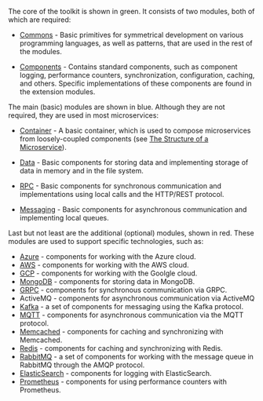 The core of the toolkit is shown in green. It consists of two modules, both of which are required:

- [Commons](../../../toolkit_api/golang/commons) - Basic primitives for symmetrical development on various programming languages, as well as patterns, that are used in the rest of the modules.

- [Components](../../../toolkit_api/golang/components) - Contains standard components, such as component logging, performance counters, synchronization, configuration, caching, and others. Specific implementations of these components are found in the extension modules.

The main (basic) modules are shown in blue. Although they are not required, they are used in most microservices:

- [Container](../../../toolkit_api/golang/container) - A basic container, which is used to compose microservices from loosely-coupled components (see [The Structure of a Microservice](../microservice_structure)).

- [Data](../../../toolkit_api/golang/data) - Basic components for storing data and implementing storage of data in memory and in the file system.

- [RPC](../../../toolkit_api/golang/rpc) - Basic components for synchronous communication and implementations using local calls and the HTTP/REST protocol.

- [Messaging](../../../toolkit_api/golang/messaging) - Basic components for asynchronous communication and implementing local queues.

Last but not least are the additional (optional) modules, shown in red. These modules are used to support specific technologies, such as:

- [Azure](../../../toolkit_api/golang/azure) - components for working with the Azure cloud.
- [AWS](../../../toolkit_api/golang/aws) - components for working with the AWS cloud.
- [GCP](../../../toolkit_api/golang/azure) - components for working with the Goolgle cloud.
- [MongoDB](../../../toolkit_api/golang/mongodb) - components for storing data in MongoDB.
- [GRPC](../../../toolkit_api/golang/grpc) - components for synchronous communication via GRPC.
- ActiveMQ - components for asynchronous communication via ActiveMQ
- [Kafka](../../../toolkit_api/golang/kafka) - a set of components for messaging using the Kafka protocol.
- [MQTT](../../../toolkit_api/golang/mqtt) - components for asynchronous communication via the MQTT protocol.
- [Memcached](../../../toolkit_api/golang/memcached) - components for caching and synchronizing with Memcached.
- [Redis](../../../toolkit_api/golang/redis) - components for caching and synchronizing with Redis.
- [RabbitMQ](../../../toolkit_api/golang/rabbitmq) - a set of components for working with the message queue in RabbitMQ through the AMQP protocol.
- [ElasticSearch](../../../toolkit_api/golang/elasticsearch) - components for logging with ElasticSearch.
- [Prometheus](../../../toolkit_api/golang/prometheus) - components for using performance counters with Prometheus.
